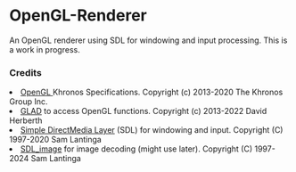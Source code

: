 # OpenGL-Renderer
An OpenGL renderer using SDL for windowing and input processing. This is a work in progress.

### Credits
<li>
<a href="https://www.khronos.org/opengl/">OpenGL </a> Khronos Specifications. Copyright (c) 2013-2020 The Khronos Group Inc.
</li>
<li>
<a href="https://github.com/Dav1dde/glad">GLAD</a> to access OpenGL functions. Copyright (c) 2013-2022 David Herberth
<li>
<a href="https://github.com/libsdl-org/SDL">Simple DirectMedia Layer</a> (SDL) for windowing and input. Copyright (C) 1997-2020 Sam Lantinga <slouken@libsdl.org>
</li>
<li>
<a href="https://github.com/libsdl-org/SDL_image">SDL_image</a> for image decoding (might use later). Copyright (C) 1997-2024 Sam Lantinga <slouken@libsdl.org>
</li> 
